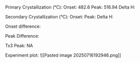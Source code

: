 Primary Crystallization (°C):
	Onset: 482.6
	Peak: 516.94
	Delta H:
	
Secondary Crystallization  (°C):
	Onset: 
	Peak:
	Delta H:
	
Onset difference: 

Peak Difference: 

Tx3 Peak: NA
<!-- PUBLISH STOP -->
Experiment plot:
![[Pasted image 20250716192946.png]]
